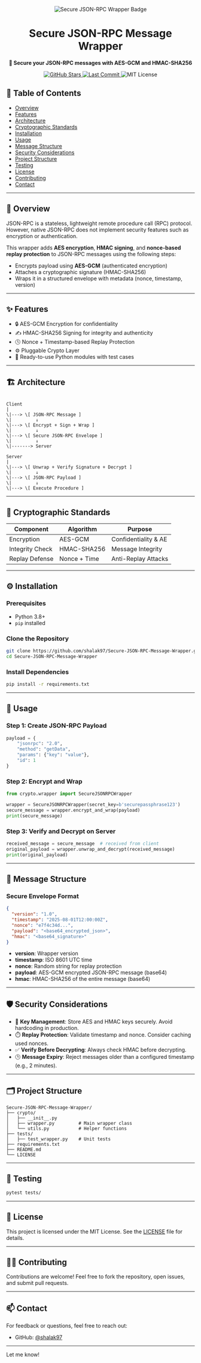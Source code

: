 
<p align="center">
  <img src="https://img.shields.io/badge/Secure%20JSON--RPC%20Wrapper-%F0%9F%94%92-blue?style=for-the-badge&logo=python&logoColor=white" alt="Secure JSON-RPC Wrapper Badge"/>
</p>

<h1 align="center">Secure JSON-RPC Message Wrapper</h1>
<p align="center">
  <strong>🔐 Secure your JSON-RPC messages with AES-GCM and HMAC-SHA256</strong>
</p>

<p align="center">
  <a href="https://github.com/shalak97/Secure-JSON-RPC-Message-Wrapper">
    <img src="https://img.shields.io/github/stars/shalak97/Secure-JSON-RPC-Message-Wrapper?style=flat-square" alt="GitHub Stars">
  </a>
  <a href="https://github.com/shalak97/Secure-JSON-RPC-Message-Wrapper">
    <img src="https://img.shields.io/github/last-commit/shalak97/Secure-JSON-RPC-Message-Wrapper?style=flat-square" alt="Last Commit">
  </a>
  <img src="https://img.shields.io/badge/License-MIT-green.svg?style=flat-square" alt="MIT License">
</p>


## 📌 Table of Contents

- [Overview](#overview)
- [Features](#features)
- [Architecture](#architecture)
- [Cryptographic Standards](#cryptographic-standards)
- [Installation](#installation)
- [Usage](#usage)
- [Message Structure](#message-structure)
- [Security Considerations](#security-considerations)
- [Project Structure](#project-structure)
- [Testing](#testing)
- [License](#license)
- [Contributing](#contributing)
- [Contact](#contact)

---

## 📖 Overview

JSON-RPC is a stateless, lightweight remote procedure call (RPC) protocol. However, native JSON-RPC does not implement security features such as encryption or authentication.

This wrapper adds **AES encryption**, **HMAC signing**, and **nonce-based replay protection** to JSON-RPC messages using the following steps:

- Encrypts payload using **AES-GCM** (authenticated encryption)
- Attaches a cryptographic signature (HMAC-SHA256)
- Wraps it in a structured envelope with metadata (nonce, timestamp, version)

---

## ✨ Features

- 🔒 AES-GCM Encryption for confidentiality
- ✍️ HMAC-SHA256 Signing for integrity and authenticity
- 🕓 Nonce + Timestamp-based Replay Protection
- ⚙️ Pluggable Crypto Layer
- 🧪 Ready-to-use Python modules with test cases

---

## 🏗️ Architecture

```

Client
|
\|---> \[ JSON-RPC Message ]
\|         ↓
\|---> \[ Encrypt + Sign + Wrap ]
\|         ↓
\|---> \[ Secure JSON-RPC Envelope ]
\|         ↓
\|-------> Server

Server
|
\|---> \[ Unwrap + Verify Signature + Decrypt ]
\|         ↓
\|---> \[ JSON-RPC Payload ]
\|         ↓
\|---> \[ Execute Procedure ]

````

---

## 🔐 Cryptographic Standards

| Component         | Algorithm     | Purpose              |
|------------------|---------------|----------------------|
| Encryption       | AES-GCM       | Confidentiality & AE |
| Integrity Check  | HMAC-SHA256   | Message Integrity    |
| Replay Defense   | Nonce + Time  | Anti-Replay Attacks  |

---

## ⚙️ Installation

### Prerequisites

- Python 3.8+
- `pip` installed

### Clone the Repository

```bash
git clone https://github.com/shalak97/Secure-JSON-RPC-Message-Wrapper.git
cd Secure-JSON-RPC-Message-Wrapper
````

### Install Dependencies

```bash
pip install -r requirements.txt
```

---

## 🚀 Usage

### Step 1: Create JSON-RPC Payload

```python
payload = {
    "jsonrpc": "2.0",
    "method": "getData",
    "params": {"key": "value"},
    "id": 1
}
```

### Step 2: Encrypt and Wrap

```python
from crypto.wrapper import SecureJSONRPCWrapper

wrapper = SecureJSONRPCWrapper(secret_key=b'securepassphrase123')
secure_message = wrapper.encrypt_and_wrap(payload)
print(secure_message)
```

### Step 3: Verify and Decrypt on Server

```python
received_message = secure_message  # received from client
original_payload = wrapper.unwrap_and_decrypt(received_message)
print(original_payload)
```

---

## 🧾 Message Structure

### Secure Envelope Format

```json
{
  "version": "1.0",
  "timestamp": "2025-08-01T12:00:00Z",
  "nonce": "e7f4c34d...",
  "payload": "<base64_encrypted_json>",
  "hmac": "<base64_signature>"
}
```

* **version**: Wrapper version
* **timestamp**: ISO 8601 UTC time
* **nonce**: Random string for replay protection
* **payload**: AES-GCM encrypted JSON-RPC message (base64)
* **hmac**: HMAC-SHA256 of the entire message (base64)

---

## 🛡️ Security Considerations

* 🔑 **Key Management**: Store AES and HMAC keys securely. Avoid hardcoding in production.
* ⏱️ **Replay Protection**: Validate timestamp and nonce. Consider caching used nonces.
* ✅ **Verify Before Decrypting**: Always check HMAC before decrypting.
* 🕒 **Message Expiry**: Reject messages older than a configured timestamp (e.g., 2 minutes).

---

## 🗂️ Project Structure

```
Secure-JSON-RPC-Message-Wrapper/
├── crypto/
│   ├── __init__.py
│   ├── wrapper.py         # Main wrapper class
│   └── utils.py           # Helper functions
├── tests/
│   ├── test_wrapper.py    # Unit tests
├── requirements.txt
├── README.md
└── LICENSE
```

---

## 🧪 Testing

```bash
pytest tests/
```

---

## 📄 License

This project is licensed under the MIT License. See the [LICENSE](./LICENSE) file for details.

---

## 🙋‍♂️ Contributing

Contributions are welcome! Feel free to fork the repository, open issues, and submit pull requests.

---

## 📫 Contact

For feedback or questions, feel free to reach out:

* GitHub: [@shalak97](https://github.com/shalak97)


---



Let me know!
```

